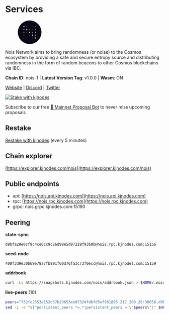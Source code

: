 # Services

<figure><img src="https://raw.githubusercontent.com/kj89/cosmos-images/main/logos/nois.png" alt=""><figcaption></figcaption></figure>

Nois Network aims to bring randomness (or noise)  to the Cosmos ecosystem by providing a safe and  secure entropy source and distributing randomness  in the form of random beacons to other Cosmos blockchains via IBC.

**Chain ID**: nois-1 | **Latest Version Tag**: v1.0.0 | **Wasm**: ON

[Website](https://nois.network) | [Discord](https://discord.gg/dHdpwtEb6F) | [Twitter](https://twitter.com/NoisRNG)

[![Stake with kjnodes](https://i.ibb.co/cr44Q8j/button-stake-with-kjnodes.png)](https://restake.app/nois/noisvaloper1fe7ju873fkknmfrmytaft93y5rlf0xcrqtp39k)

Subscribe to our free [🤖 Mainnet Proposal Bot](https://t.me/kjnodes_proposal_bot) to never miss upcoming proposals

## Restake

[Restake with kjnodes](https://restake.app/nois/noisvaloper1fe7ju873fkknmfrmytaft93y5rlf0xcrqtp39k) (every 5 minutes)
## Chain explorer
[https://explorer.kjnodes.com/nois](https://explorer.kjnodes.com/nois)

## Public endpoints

* api: [https://nois.api.kjnodes.com](https://nois.api.kjnodes.com)
* rpc: [https://nois.rpc.kjnodes.com](https://nois.rpc.kjnodes.com)
* grpc: nois.grpc.kjnodes.com:15190

## Peering

**state-sync**

```text
d9bfa29e0cf9c4ce0cc9c26d98e5d97228f93b0b@nois.rpc.kjnodes.com:15156
```

**seed-node**

```text
400f3d9e30b69e78a7fb891f60d76fa3c73f0ecc@nois.rpc.kjnodes.com:15159
```

**addrbook**
```bash
curl -Ls https://snapshots.kjnodes.com/nois/addrbook.json > $HOME/.noisd/config/addrbook.json
```

**live-peers** (10)
```bash
peers="732fe2553e152d37b29653ee07324fdbfd5ef961@95.217.200.26:36656,d9bfa29e0cf9c4ce0cc9c26d98e5d97228f93b0b@65.109.88.38:15156,7bd2beda636ef3077d349a0bacf6fca87c8d9b65@144.76.63.67:26806,b8711d88e017e33753a59abd9e202744ddf3f9a5@148.251.8.186:33656,497dff4750970f8d142c9c61da4acee0e3ff76c4@141.95.155.224:12156,171b9d4700909ec297641aa8a69d45b4149f0d1d@141.94.193.28:55726,d2041f5d812b4fb196d5210a287448b68fe7bef9@95.217.104.49:51656,763f4cd38f0685616b6657d9a34c1cdbf01ca90c@212.23.222.109:26456,d4db7bb58fda20fdba8b3b752cd5d15d68ec7980@54.91.95.247:26656,2f03f27d96d7f28de26ab38eac26fe4dbfdccfa8@88.99.164.158:40136"
sed -i -e "s|^persistent_peers *=.*|persistent_peers = \"$peers\"|" $HOME/.noisd/config/config.toml
```
